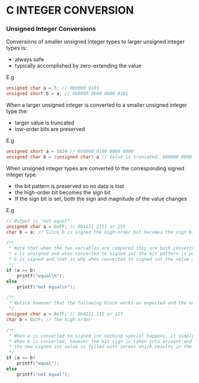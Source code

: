 # C INTEGER CONVERSION

### Unsigned Integer Conversions

Conversions of smaller unsigned integer types to larger unsigned integer types is:
* always safe
* typically accomplished by zero-extending the value

E.g
```c
unsigned char a = 5; // 0b0000 0101
unsigned short b = a; // 0b0000 0000 0000 0101
```

When a larger unsigned integer is converted to a smaller unsigned integer type the:
* larger value is truncated
* low-order bits are preserved

E.g
```c
unsigned short a = 1024 // 0b0000 0100 0000 0000
unsigned char b = (unsigned char) a // Value is truncated. 0b0000 0000
```

When unsigned integer types are converted to the corresponding signed integer type.
* the bit pattern is preserved so no data is lost
* the high-order bit becomes the sign bit
* If the sign bit is set, both the sign and magnitude of the value changes

E.g
```c
// Output is "not equal"
unsigned char a = 0xFF; // 0b1111 1111 or 255
char b = a; // Since b is signed the high-order bit becomes the sign bit and b will remain 0b1111 1111 but this is -1 on signed char

/**
 * Note that when the two variables are compared they are both converted to signed int according to integer promotion rules.
 * a is unsigned and when converted to signed int the bit pattern is preserved and the int value is zero-filled.
 * b is signed and that is why when converted to signed int the value is signed-filled which in this case results in filling with 1.
 */
if (a == b)
	printf("equal\n");
else 
	printf("not equal\n");

/**
 * Notice however that the following block works as expected and the output is "equal".
 */
unsigned char a = 0x7F; // 0b0111 111 or 127
char b = 0x7F; // The high order  

/**
 * When a is converted to signed int nothing special happens, it simply remains 127 as signed int.
 * When b is converted, however the bit sign is taken into account and since in this case it is 0,
 * the new signed int value is filled with zeroes which results in the same value 127.
 */
if (a == b)
	printf("equal");
else 
	printf("not equal");
```
